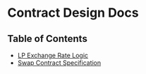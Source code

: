 # Contract Design Docs

## Table of Contents

- [LP Exchange Rate Logic](./lp-token-rate-logic.md)
- [Swap Contract Specification](./swap_contract_spec.md)
